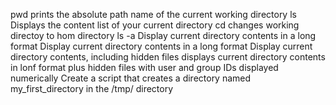 pwd prints the absolute path name of the current working directory
ls Displays the content list of your current directory
cd changes working directoy to hom directory
ls -a Display current directory contents in a long format
Display current directory contents in a long format
Display current directory contents, including hidden files
displays current directory contents in lonf format plus hidden files with user and group IDs displayed numerically
Create a script that creates a directory named my_first_directory in the /tmp/ directory

